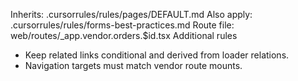 Inherits: .cursorrules/rules/pages/DEFAULT.md
Also apply: .cursorrules/rules/forms-best-practices.md
Route file: web/routes/_app.vendor.orders.$id.tsx
Additional rules
- Keep related links conditional and derived from loader relations.
- Navigation targets must match vendor route mounts.
